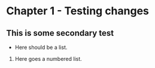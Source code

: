 # Chapter 1 - Testing changes

## This is some secondary test

- Here should be a list.

1. Here goes a numbered list.
